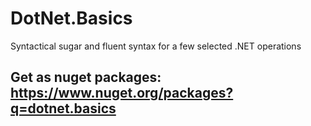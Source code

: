 # DotNet.Basics

Syntactical sugar and fluent syntax for a few selected .NET operations

## Get as nuget packages: https://www.nuget.org/packages?q=dotnet.basics